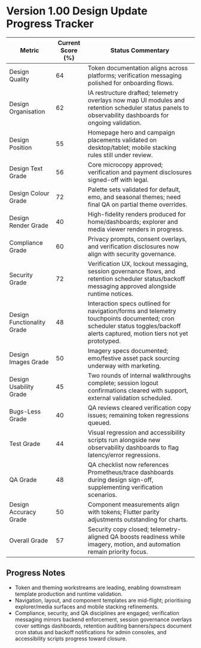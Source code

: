 # Version 1.00 Design Update Progress Tracker

| Metric | Current Score (%) | Status Commentary |
| --- | --- | --- |
| Design Quality | 64 | Token documentation aligns across platforms; verification messaging polished for onboarding flows. |
| Design Organisation | 62 | IA restructure drafted; telemetry overlays now map UI modules and retention scheduler status panels to observability dashboards for ongoing validation. |
| Design Position | 55 | Homepage hero and campaign placements validated on desktop/tablet; mobile stacking rules still under review. |
| Design Text Grade | 56 | Core microcopy approved; verification and payment disclosures signed-off with legal. |
| Design Colour Grade | 72 | Palette sets validated for default, emo, and seasonal themes; need final QA on partial theme overrides. |
| Design Render Grade | 40 | High-fidelity renders produced for home/dashboards; explorer and media viewer renders in progress. |
| Compliance Grade | 60 | Privacy prompts, consent overlays, and verification disclosures now align with security governance. |
| Security Grade | 72 | Verification UX, lockout messaging, session governance flows, and retention scheduler status/backoff messaging approved alongside runtime notices. |
| Design Functionality Grade | 48 | Interaction specs outlined for navigation/forms and telemetry touchpoints documented; cron scheduler status toggles/backoff alerts captured, motion tiers not yet prototyped. |
| Design Images Grade | 50 | Imagery specs documented; emo/festive asset pack sourcing underway with marketing. |
| Design Usability Grade | 45 | Two rounds of internal walkthroughs complete; session logout confirmations cleared with support, external validation scheduled. |
| Bugs-Less Grade | 40 | QA reviews cleared verification copy issues; remaining token regressions queued. |
| Test Grade | 44 | Visual regression and accessibility scripts run alongside new observability dashboards to flag latency/error regressions. |
| QA Grade | 48 | QA checklist now references Prometheus/trace dashboards during design sign-off, supplementing verification scenarios. |
| Design Accuracy Grade | 50 | Component measurements align with tokens; Flutter parity adjustments outstanding for charts. |
| Overall Grade | 57 | Security copy closed; telemetry-aligned QA boosts readiness while imagery, motion, and automation remain priority focus. |

## Progress Notes
- Token and theming workstreams are leading, enabling downstream template production and runtime validation.
- Navigation, layout, and component templates are mid-flight; prioritising explorer/media surfaces and mobile stacking refinements.
- Compliance, security, and QA disciplines are engaged; verification messaging mirrors backend enforcement, session governance overlays cover settings dashboards, retention auditing banners/specs document cron status and backoff notifications for admin consoles, and accessibility scripts progress toward closure.
